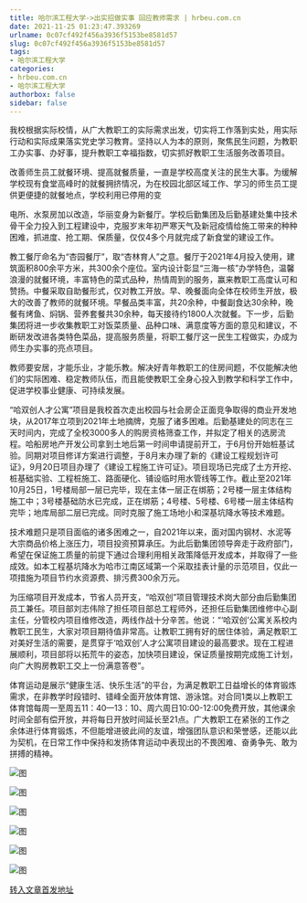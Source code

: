 ```yaml
---
title: 哈尔滨工程大学->出实招做实事 回应教师需求 | hrbeu.com.cn
date: 2021-11-25 01:23:47.393269
urlname: 0c07cf492f456a3936f5153be8581d57
slug: 0c07cf492f456a3936f5153be8581d57
tags: 
- 哈尔滨工程大学
categories:
- hrbeu.com.cn
- 哈尔滨工程大学
authorbox: false
sidebar: false
---
```

我校根据实际校情，从广大教职工的实际需求出发，切实将工作落到实处，用实际行动和实际成果落实党史学习教育。坚持以人为本的原则，聚焦民生问题，为教职工办实事、办好事，提升教职工幸福指数，切实抓好教职工生活服务改善项目。

改善师生员工就餐环境、提高就餐质量，一直是学校高度关注的民生大事。为缓解学校现有食堂高峰时的就餐拥挤情况，为在校园北部区域工作、学习的师生员工提供更便捷的就餐地点，学校利用已停用的变
<!--more-->
电所、水泵房加以改造，华丽变身为新餐厅。学校后勤集团及后勤基建处集中技术骨干全力投入到工程建设中，克服岁末年初严寒天气及新冠疫情给施工带来的种种困难，抓进度、抢工期、保质量，仅仅4多个月就完成了新食堂的建设工作。

教工餐厅命名为“杏园餐厅”，取“杏林育人”之意。餐厅于2021年4月投入使用，建筑面积800余平方米，共300余个座位。室内设计彰显“三海一核”办学特色，温馨浪漫的就餐环境，丰富特色的菜式品种，热情周到的服务，赢来教职工高度认可和赞扬。中餐采取自助餐形式，仅对教工开放。早、晚餐面向全体在校师生开放，极大的改善了教师的就餐环境。早餐品类丰富，共20余种，中餐副食达30余种，晚餐有烤鱼、焖锅、营养套餐共30余种，每天接待约1800人次就餐。下一步，后勤集团将进一步收集教职工对饭菜质量、品种口味、满意度等方面的意见和建议，不断研发改进各类特色菜品，提高服务质量，将职工餐厅这一民生工程做实，办成为师生办实事的亮点项目。

教师要安居，才能乐业，才能乐教。解决好青年教职工的住房间题，不仅能解决他们的实际困难、稳定教师队伍，而且能使教职工全身心投入到教学和科学工作中，促进学校事业健康、可持续发展。

“哈双创人才公寓”项目是我校首次走出校园与社会房企正面竞争取得的商业开发地块，从2017年立项到2021年土地摘牌，克服了诸多困难。后勤基建处的同志在三天时间内，完成了全校3000多人的购房资格筛查工作，并拟定了相关的选房流程。哈船房地产开发公司拿到土地后第一时间申请提前开工，于6月份开始桩基试验。同期对项目修详方案进行调整，于8月末办理了新的《建设工程规划许可证》，9月20日项目办理了《建设工程施工许可证》。项目现场已完成了土方开挖、桩基础实验、工程桩施工、路面硬化、铺设临时用水管线等工作。截止至2021年10月25日，1号楼局部一层已完毕，现在主体一层正在绑筋；2号楼一层主体结构施工中；3号楼基础防水已完成，正在绑筋；4号楼、5号楼、6号楼一层主体结构完毕；地库局部二层已完成。同时克服了施工场地小和深基坑降水等技术难题。

技术难题只是项目面临的诸多困难之一，自2021年以来，面对国内钢材、水泥等大宗商品价格上涨压力，项目投资预算承压。为此后勤集团领导奔走于政府部门，希望在保证施工质量的前提下通过合理利用相关政策降低开发成本，并取得了一些成效。如本工程基坑降水为哈市江南区域第一个采取挂表计量的示范项目，仅此一项措施为项目节约水资源费、排污费300余万元。

为压缩项目开发成本，节省人员开支，“哈双创”项目管理技术岗大部分由后勤集团员工兼任。项目部刘志伟除了担任项目部总工程师外，还担任后勤集团维修中心副主任，分管校内项目维修改造，两线作战十分辛苦。他说：“‘哈双创’公寓关系校内教职工民生，大家对项目期待值非常高。让教职工拥有好的居住体验，满足教职工对美好生活的需要，是贯穿于‘哈双创’人才公寓项目建设的最高要求。现在工程进展顺利，项目部将以拓荒牛的姿态，加快项目建设，保证质量按期完成施工计划，向广大购房教职工交上一份满意答卷”。

体育运动是展示“健康生活、快乐生活”的平台，为满足教职工日益增长的体育锻炼需求，在非教学时段错时、错峰全面开放体育馆、游泳馆。对合同1类以上教职工体育馆每周一至周五11：40—13：10、周六周日10:00-12:00免费开放，其他课余时间全部有偿开放，并将每日开放时间延长至21点。广大教职工在紧张的工作之余体进行体育锻炼，不但能增进彼此间的友谊，增强团队意识和荣誉感，还能以此为契机，在日常工作中保持和发扬体育运动中表现出的不畏困难、奋勇争先、敢为拼搏的精神。

![图](http://gongxue.cn/__local/1/64/1A/D1EF16EF695CD17514BA7A069BF_844745DA_1E822.jpg)

![图](http://gongxue.cn/__local/9/FD/E6/CC0E8C78E48C3000A865D45F71F_11357E5D_18B9A.jpg)

![图](http://gongxue.cn/__local/0/DB/4F/EA573B9F0EE8431AEF5DD19158F_B2AF5814_6EC7A.jpg)

![图](http://gongxue.cn/__local/E/EA/7E/66BA4CB9B7BA40066D263E7CB24_80C51528_2E4F0.jpg)

![图](http://gongxue.cn/__local/3/E2/2E/B46B96DDF5D2A0F41FEE9E34224_0BCF1EFE_22978.jpg)

![图](http://gongxue.cn/__local/F/4A/15/8E60F4A8BCD61D27D52E168D967_E043246A_12E48.jpg)

[转入文章首发地址](http://gongxue.cn/info/1015/68934.htm)